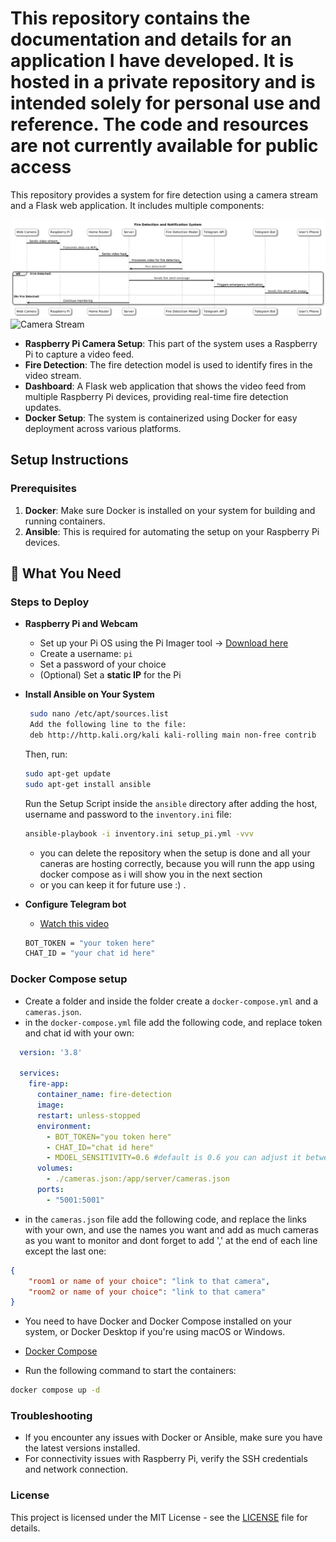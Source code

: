 # This repository contains the documentation and details for an application I have developed. It is hosted in a private repository and is intended solely for personal use and reference. The code and resources are not currently available for public access

This repository provides a system for fire detection using a camera stream and a Flask web application. It includes multiple components:

![Camera Stream](/Doc/UML1.png)
![Camera Stream](/Doc/Skärmbild.png)

- **Raspberry Pi Camera Setup**: This part of the system uses a Raspberry Pi to capture a video feed.
- **Fire Detection**: The fire detection model is used to identify fires in the video stream.
- **Dashboard**: A Flask web application that shows the video feed from multiple Raspberry Pi devices, providing real-time fire detection updates.
- **Docker Setup**: The system is containerized using Docker for easy deployment across various platforms.

## Setup Instructions

### Prerequisites

1. **Docker**: Make sure Docker is installed on your system for building and running containers.
2. **Ansible**: This is required for automating the setup on your Raspberry Pi devices.

## 📌 What You Need  

### Steps to Deploy

- **Raspberry Pi and Webcam**  
  - Set up your Pi OS using the Pi Imager tool → [Download here](https://www.raspberrypi.com/software/)  
  - Create a username: `pi`  
  - Set a password of your choice  
  - (Optional) Set a **static IP** for the Pi  

- **Install Ansible on Your System**  

  ```bash
   sudo nano /etc/apt/sources.list
   Add the following line to the file:
   deb http://http.kali.org/kali kali-rolling main non-free contrib
   ```

   Then, run:

   ```bash
   sudo apt-get update
   sudo apt-get install ansible
   ```

   Run the Setup Script inside the `ansible` directory after adding the host, username and password to the `inventory.ini` file:

   ```bash
   ansible-playbook -i inventory.ini setup_pi.yml -vvv
   ```

  - you can delete the repository when the setup is done and all your caneras are hosting correctly, because you will runn the app using docker compose as i will show you in the next section
  - or you can keep it for future use :) .

- **Configure Telegram bot**

  - [Watch this video](https://www.youtube.com/watch?v=l5YDtSLGhqk)
  
   ```bash
   BOT_TOKEN = "your token here" 
   CHAT_ID = "your chat id here"
   ```

### Docker Compose setup

- Create a folder and inside the folder create a `docker-compose.yml` and a `cameras.json`.
- in the `docker-compose.yml` file add the following code, and replace token and chat id with your own:

```yaml
  version: '3.8'

  services:
    fire-app:
      container_name: fire-detection
      image:
      restart: unless-stopped
      environment:
        - BOT_TOKEN="you token here"
        - CHAT_ID="chat id here"
        - MDOEL_SENSITIVITY=0.6 #default is 0.6 you can adjust it between (0.0 to 1.0)
      volumes:
        - ./cameras.json:/app/server/cameras.json
      ports:
        - "5001:5001"
```

- in the `cameras.json` file add the following code, and replace the links with your own, and use the names you want and add as much cameras as you want to monitor and dont forget to add ',' at the end of each line except the last one:

```json
{
    "room1 or name of your choice": "link to that camera",
    "room2 or name of your choice": "link to that camera"
}
```

- You need to have Docker and Docker Compose installed on your system, or Docker Desktop if you're using macOS or Windows.
- [Docker Compose](https://docs.docker.com/compose/install/)

- Run the following command to start the containers:

```bash
docker compose up -d
```

### Troubleshooting

- If you encounter any issues with Docker or Ansible, make sure you have the latest versions installed.
- For connectivity issues with Raspberry Pi, verify the SSH credentials and network connection.

### License

This project is licensed under the MIT License - see the [LICENSE](LICENSE) file for details.

